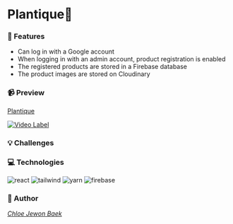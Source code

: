 # Plantique🌱


### 📌 Features
+ Can log in with a Google account
+ When logging in with an admin account, product registration is enabled
+ The registered products are stored in a Firebase database
+ The product images are stored on Cloudinary

### 📹 Preview
[Plantique](https://eclectic-mermaid-913dfd.netlify.app/)

[![Video Label](http://img.youtube.com/vi/xfLEsY7pQjc/0.jpg)](https://www.youtube.com/watch?v=xfLEsY7pQjc)
### 💡 Challenges

### 💻 Technologies
![react](https://img.shields.io/badge/react-61DAFB?style=for-the-badge&logo=react&logoColor=black)
![tailwind](https://img.shields.io/badge/tailwindcss-06B6D4?style=for-the-badge&logo=tailwindcss&logoColor=white)
![yarn](https://img.shields.io/badge/yarn-2C8EBB?style=for-the-badge&logo=yarn&logoColor=white)
![firebase](https://img.shields.io/badge/firebase-FFCA28?style=for-the-badge&logo=firebase&logoColor=white)

### 🔗 Author
*[Chloe Jewon Baek](https://www.linkedin.com/in/jewon-chloe-baek/)*

